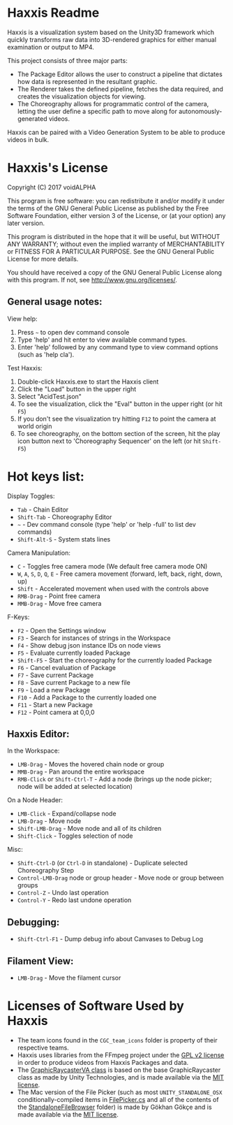 # Haxxis Readme

Haxxis is a visualization system based on the Unity3D framework which quickly transforms raw data into 3D-rendered graphics for either manual examination or output to MP4.

This project consists of three major parts:
* The Package Editor allows the user to construct a pipeline that dictates how data is represented in the resultant graphic.
* The Renderer takes the defined pipeline, fetches the data required, and creates the visualization objects for viewing.
* The Choreography allows for programmatic control of the camera, letting the user define a specific path to move along for autonomously-generated videos.

Haxxis can be paired with a Video Generation System to be able to produce videos in bulk.

# Haxxis's License

Copyright (C) 2017  voidALPHA

This program is free software: you can redistribute it and/or modify
it under the terms of the GNU General Public License as published by
the Free Software Foundation, either version 3 of the License, or
(at your option) any later version.

This program is distributed in the hope that it will be useful,
but WITHOUT ANY WARRANTY; without even the implied warranty of
MERCHANTABILITY or FITNESS FOR A PARTICULAR PURPOSE.  See the
GNU General Public License for more details.

You should have received a copy of the GNU General Public License
along with this program.  If not, see <http://www.gnu.org/licenses/>.

## General usage notes:

View help:
1. Press `~` to open dev command console
2. Type 'help' and hit enter to view available command types.
3. Enter 'help' followed by any command type to view command options (such as 'help cla').

Test Haxxis:
1. Double-click Haxxis.exe to start the Haxxis client
2. Click the "Load" button in the upper right
3. Select "AcidTest.json"
4. To see the visualization, click the "Eval" button in the upper right (or hit `F5`)
5. If you don't see the visualization try hitting `F12` to point the camera at world origin
6. To see choreography, on the bottom section of the screen, hit the play icon button next to 'Choreography Sequencer' on the left (or hit `Shift-F5`)

# Hot keys list:

Display Toggles:
* `Tab` - Chain Editor
* `Shift-Tab` - Choreography Editor
* `~` - Dev command console (type 'help' or 'help -full' to list dev commands)
* `Shift-Alt-S` - System stats lines

Camera Manipulation:
* `C` - Toggles free camera mode (We default free camera mode ON)
* `W`, `A`, `S`, `D`, `Q`, `E` - Free camera movement (forward, left, back, right, down, up)
* `Shift` - Accelerated movement when used with the controls above
* `RMB-Drag` - Point free camera
* `MMB-Drag` - Move free camera

F-Keys:
* `F2` - Open the Settings window
* `F3` - Search for instances of strings in the Workspace
* `F4` - Show debug json instance IDs on node views
* `F5` - Evaluate currently loaded Package
* `Shift-F5` - Start the choreography for the currently loaded Package
* `F6` - Cancel evaluation of Package
* `F7` - Save current Package
* `F8` - Save current Package to a new file
* `F9` - Load a new Package
* `F10` - Add a Package to the currently loaded one
* `F11` - Start a new Package
* `F12` - Point camera at 0,0,0

## Haxxis Editor:

In the Workspace:
* `LMB-Drag` - Moves the hovered chain node or group
* `MMB-Drag` - Pan around the entire workspace
* `RMB-Click` or `Shift-Ctrl-T` - Add a node (brings up the node picker; node will be added at selected location)

On a Node Header:
* `LMB-Click` - Expand/collapse node
* `LMB-Drag` - Move node
* `Shift-LMB-Drag` - Move node and all of its children
* `Shift-Click` - Toggles selection of node

Misc:
* `Shift-Ctrl-D` (or `Ctrl-D` in standalone) - Duplicate selected Choreography Step
* `Control-LMB-Drag` node or group header - Move node or group between groups
* `Control-Z` - Undo last operation
* `Control-Y` - Redo last undone operation

## Debugging:

* `Shift-Ctrl-F1` - Dump debug info about Canvases to Debug Log

## Filament View:

* `LMB-Drag` - Move the filament cursor

# Licenses of Software Used by Haxxis

* The team icons found in the `CGC_team_icons` folder is property of their respective teams.
* Haxxis uses libraries from the FFmpeg project under the [GPL v2 license](https://www.gnu.org/licenses/old-licenses/gpl-2.0.html) in order to produce videos from Haxxis Packages and data.
* The [GraphicRaycasterVA class](Assets/Utility/GraphicRaycasterVA.cs) is based on the base GraphicRaycaster class as made by Unity Technologies, and is made available via the [MIT license](https://bitbucket.org/Unity-Technologies/ui/raw/f0c70f707cf09f959ad417049cb070f8e296ffe2/LICENSE).
* The Mac version of the File Picker (such as most `UNITY_STANDALONE_OSX` conditionally-compiled items in [FilePicker.cs](Assets/Utility/FilePicker.cs) and all of the contents of the [StandaloneFileBrowser](Assets/StandaloneFileBrowser) folder) is made by Gökhan Gökçe and is made available via the [MIT license](https://raw.githubusercontent.com/gkngkc/UnityStandaloneFileBrowser/master/LICENSE.txt).

